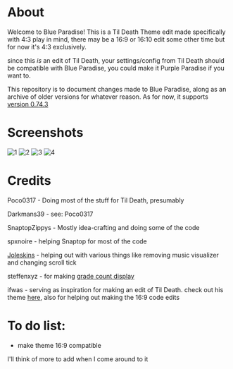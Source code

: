 # About
Welcome to Blue Paradise!
This is a Til Death Theme edit made specifically with 4:3 play in mind, there may be a 16:9 or 16:10 edit some other time but for now it's 4:3 exclusively.

since this *is* an edit of Til Death, your settings/config from Til Death should be compatible with Blue Paradise, you could make it Purple Paradise if you want to.

This repository is to document changes made to Blue Paradise, along as an archive of older versions for whatever reason.
As for now, it supports [version 0.74.3](https://github.com/etternagame/etterna/releases/tag/v0.74.3)
# Screenshots
![1](https://github.com/user-attachments/assets/c7257fc8-9e32-41ee-be78-e7fae7d690d1)
![2](https://github.com/user-attachments/assets/bbb63b9a-c1a7-434b-b42d-36d1625ee0d3)
![3](https://github.com/user-attachments/assets/cbd2b3cc-332d-4ec1-87b1-619e449e04b2)
![4](https://github.com/user-attachments/assets/213e3d2c-a988-4066-b797-8f0192afac83)
# Credits
Poco0317 - Doing most of the stuff for Til Death, presumably

Darkmans39 - see: Poco0317

SnaptopZippys - Mostly idea-crafting and doing some of the code

spxnoire - helping Snaptop for most of the code

[Joleskins](https://github.com/joleskins) - helping out with various things like removing music visualizer and changing scroll tick

steffenxyz - for making [grade count display](https://community.etternaonline.com/t/til-death-grade-count-display/499)

ifwas - serving as inspiration for making an edit of Til Death. check out his theme [here](https://github.com/ifwas/unreadable-rain), also for helping out making the 16:9 code edits
# To do list:
- make theme 16:9 compatible

I'll think of more to add when I come around to it
